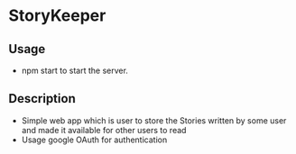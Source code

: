 # StoryKeeper

## Usage 
- npm start to start the server.

## Description 
- Simple web app which is user to store the Stories written by some user and made it available for other users to read
- Usage google OAuth for authentication
